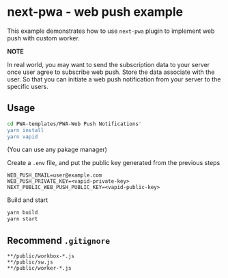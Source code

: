 # next-pwa - web push example

This example demonstrates how to use `next-pwa` plugin to implement web push with custom worker.

**NOTE**

In real world, you may want to send the subscription data to your server once user agree to subscribe web push. Store the data associate with the user. So that you can initiate a web push notification from your server to the specific users.

## Usage

``` bash
cd PWA-templates/PWA-Web Push Notifications'
yarn install
yarn vapid
```
(You can use any pakage manager)

Create a `.env` file, and put the public key generated from the previous steps

```
WEB_PUSH_EMAIL=user@example.com
WEB_PUSH_PRIVATE_KEY=<vapid-private-key>
NEXT_PUBLIC_WEB_PUSH_PUBLIC_KEY=<vapid-public-key>
```

Build and start

``` bash
yarn build
yarn start
```
## Recommend `.gitignore`

```
**/public/workbox-*.js
**/public/sw.js
**/public/worker-*.js
```



